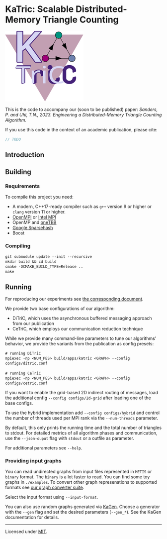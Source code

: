 # KaTric: Scalable Distributed-Memory Triangle Counting
![katric logo](./doc/katric.svg)

This is the code to accompany our (soon to be published) paper:
_Sanders, P. and Uhl, T.N., 2023. Engineering a Distributed-Memory Triangle Counting Algorithm._

If you use this code in the context of an academic publication, please cite:
```bibtex
// TODO
```
## Introduction

## Building

### Requirements
To compile this project you need:
- A modern, C++17-ready compiler such as `g++` version 9 or higher or `clang` version 11 or higher.
- [OpenMPI](https://www.open-mpi.org/) or [Intel MPI](https://www.intel.com/content/www/us/en/developer/tools/oneapi/mpi-library.html#gs.pr0oht)
- OpenMP and [oneTBB](https://oneapi-src.github.io/oneTBB/)
- [Google Sparsehash](https://github.com/sparsehash/sparsehash)
- Boost

### Compiling

```shell
git submodule update --init --recursive
mkdir build && cd build
cmake -DCMAKE_BUILD_TYPE=Release ..
make
```


## Running
For reproducing our experiments see [the corresponding document](./experiments/README.md).

We provide two base configurations of our algorithm:
- DiTriC, which uses the asynchronous buffered messaging approach from our publication 
- CeTriC, which employs our communication reduction technique

While we provide many command-line parameters to tune our algorithms' behavior, we provide the variants from the publication as config presets:
```shell
# running DiTriC
mpiexec -np <NUM_PES> build/apps/katric <GRAPH> --config configs/ditric.conf

# running CeTriC
mpiexec -np <NUM_PES> build/apps/katric <GRAPH> --config configs/cetric.conf
```

If you want to enable the grid-based 2D indirect routing of messages, load the additional config
`--config configs/2d-grid` after loading one of the base configs.

To use the hybrid implementation add `--config configs/hybrid` and control the number of threads used per MPI rank via the `--num-threads` parameter.

By default, this only prints the running time and the total number of triangles to stdout.
For detailed metrics of all algorithm phases and communication, use the `--json-ouput` flag with `stdout` or a outfile as parameter.

For additional parameters see `--help`.

### Providing input graphs
You can read undirected graphs from input files represented in `METIS` or `binary` format. The `binary` is a lot faster to read. You can find some toy graphs in `./examples`.
To convert other graph represenations to supported formats see [our graph converter suite](https://github.com/niklas-uhl/graph-converter).

Select the input format using `--input-format`.

You can also use random graphs generated via [KaGen](https://github.com/sebalamm/kagen).
Choose a generator with the `--gen` flag and set the desired parameters (`--gen_*`). See the KaGen documentation for details.

------------------------------
Licensed under [MIT](./LICENSE).

